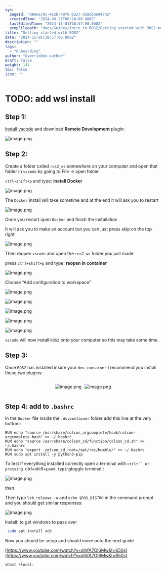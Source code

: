 ```yaml
---
sys:
  pageId: "89e0a78c-4e2b-4070-b327-d28cb0694742"
  createdTime: "2024-08-21T00:24:00.000Z"
  lastEditedTime: "2024-11-01T18:57:00.000Z"
  propFilepath: "docs/Guides/intro_to_ROS2/Getting started with ROS2.md"
title: "Getting started with ROS2"
date: "2024-11-01T18:57:00.000Z"
description: ""
tags:
  - "Onboarding"
author: "Overridden author"
draft: false
weight: 141
toc: false
icon: ""
---
```


# TODO: add wsl install

## Step 1:

[Install vscode](https://code.visualstudio.com/download) and download **Remote Development** plugin:

![image.png](https://prod-files-secure.s3.us-west-2.amazonaws.com/d518164a-d88e-44d1-a4ee-3adb3bd8bce0/efb52993-1881-4a40-b95e-6f020334f022/image.png?X-Amz-Algorithm=AWS4-HMAC-SHA256&X-Amz-Content-Sha256=UNSIGNED-PAYLOAD&X-Amz-Credential=ASIAZI2LB4666XFCKMRU%2F20250330%2Fus-west-2%2Fs3%2Faws4_request&X-Amz-Date=20250330T230706Z&X-Amz-Expires=3600&X-Amz-Security-Token=IQoJb3JpZ2luX2VjEC8aCXVzLXdlc3QtMiJGMEQCICRPgRWOxSGCbmvk2VwN1RH7IBmcCW8Tg0gvVzg64wE4AiBeDnnfzSg%2FIxQspB64rmECmcm4JeelAXlgiOsLS4nqxSqIBAiX%2F%2F%2F%2F%2F%2F%2F%2F%2F%2F8BEAAaDDYzNzQyMzE4MzgwNSIM%2FNb1E%2BdkN8Ht4IOWKtwD2b3W6%2B9Mqjaa7kVoBR6eNddK6QpYOjc0i4kcBykRGRbh753pa4QogM6aIIunl1oidV%2FxL8uMWaPzfQfJdmGsXkJMoDwUlrBMmGW0c7uxuS1afUcIpG8n1s8ncxBcM%2BksHIntlib0%2F19rp6%2FZzVO64hdbMftqIE9Rh9sAL5tMnOYBU%2FttmjlkVIVwtL5Dn%2F4gnAG%2BtC8Cy0rSz0RuFf49P8HyTsAUaDYAKyNWWqzorb4iHMTqLdlLSeCdGeCl%2FaaU3ImyAbyYH3WSxr74Hmh6GFCJcovOkNC4E2S%2F92z0wS3gHZQ6uDwFa%2BKK%2BJKLaI4TtWA2o5eucLfkA6lcoA5zOMTWlCJhCJ9mlDrfFWiYLkKpBsSmXHROANnZZJyZWQIpy%2FAl7JlTMYmym9lj0gAnUQBcDj9DhHKkBwPFv0Vb6teqniO7HXT%2FxYOnUSa8o88AYazxG%2BwG2d%2BB4rCtzP9PacZCGyU8yDKwV8x%2FF1hNZvOsoyr0bZ16AXkQDRzHUXc37lqxpIEmp6KV%2BCunOLNlmfgVmDePxI7QSexe9elK0L7jzMCzdXIbgOpsTSk7Ac8iI9u9K6gZ2FDaojlk0Iz%2BNyG6qxUjza1RNvygXUM4atYMcoDtixmiAPe9YD4wm4anvwY6pgEkKafyfSitvVE6f%2F%2BckQeW6PNvP3T%2BH%2FSp2drsM0ZC0mHhfqi0Kjv%2BsZrvjXpMTzvSUUP5bK%2B6qAwZLtB5owNSaJWrjA0taT50jpdibTSAzvX607hwDkrjaj68RikQ5TcXuapyo79ngtJR74r%2BlnkJJZ8I%2BBJN7wmXHgZm1gWzpq5kcv3AJjFGbNrc9fm1zB%2BfMNyG4sgDEpMr%2B4zNTvKGozmUrjK1&X-Amz-Signature=2148c3d7cd50925b518514503afc2dde5c8b1f5969f61680864226638e323723&X-Amz-SignedHeaders=host&x-id=GetObject)

## Step 2:

Create a folder called `ros2_ws` somewhere on your computer and open that folder in `vscode` by going to File → open folder 

`ctrl+shift+p` and type: **Install Docker**

![image.png](https://prod-files-secure.s3.us-west-2.amazonaws.com/d518164a-d88e-44d1-a4ee-3adb3bd8bce0/2269dc0e-1cd5-47ff-bceb-c04ad9b2eab0/image.png?X-Amz-Algorithm=AWS4-HMAC-SHA256&X-Amz-Content-Sha256=UNSIGNED-PAYLOAD&X-Amz-Credential=ASIAZI2LB4666XFCKMRU%2F20250330%2Fus-west-2%2Fs3%2Faws4_request&X-Amz-Date=20250330T230706Z&X-Amz-Expires=3600&X-Amz-Security-Token=IQoJb3JpZ2luX2VjEC8aCXVzLXdlc3QtMiJGMEQCICRPgRWOxSGCbmvk2VwN1RH7IBmcCW8Tg0gvVzg64wE4AiBeDnnfzSg%2FIxQspB64rmECmcm4JeelAXlgiOsLS4nqxSqIBAiX%2F%2F%2F%2F%2F%2F%2F%2F%2F%2F8BEAAaDDYzNzQyMzE4MzgwNSIM%2FNb1E%2BdkN8Ht4IOWKtwD2b3W6%2B9Mqjaa7kVoBR6eNddK6QpYOjc0i4kcBykRGRbh753pa4QogM6aIIunl1oidV%2FxL8uMWaPzfQfJdmGsXkJMoDwUlrBMmGW0c7uxuS1afUcIpG8n1s8ncxBcM%2BksHIntlib0%2F19rp6%2FZzVO64hdbMftqIE9Rh9sAL5tMnOYBU%2FttmjlkVIVwtL5Dn%2F4gnAG%2BtC8Cy0rSz0RuFf49P8HyTsAUaDYAKyNWWqzorb4iHMTqLdlLSeCdGeCl%2FaaU3ImyAbyYH3WSxr74Hmh6GFCJcovOkNC4E2S%2F92z0wS3gHZQ6uDwFa%2BKK%2BJKLaI4TtWA2o5eucLfkA6lcoA5zOMTWlCJhCJ9mlDrfFWiYLkKpBsSmXHROANnZZJyZWQIpy%2FAl7JlTMYmym9lj0gAnUQBcDj9DhHKkBwPFv0Vb6teqniO7HXT%2FxYOnUSa8o88AYazxG%2BwG2d%2BB4rCtzP9PacZCGyU8yDKwV8x%2FF1hNZvOsoyr0bZ16AXkQDRzHUXc37lqxpIEmp6KV%2BCunOLNlmfgVmDePxI7QSexe9elK0L7jzMCzdXIbgOpsTSk7Ac8iI9u9K6gZ2FDaojlk0Iz%2BNyG6qxUjza1RNvygXUM4atYMcoDtixmiAPe9YD4wm4anvwY6pgEkKafyfSitvVE6f%2F%2BckQeW6PNvP3T%2BH%2FSp2drsM0ZC0mHhfqi0Kjv%2BsZrvjXpMTzvSUUP5bK%2B6qAwZLtB5owNSaJWrjA0taT50jpdibTSAzvX607hwDkrjaj68RikQ5TcXuapyo79ngtJR74r%2BlnkJJZ8I%2BBJN7wmXHgZm1gWzpq5kcv3AJjFGbNrc9fm1zB%2BfMNyG4sgDEpMr%2B4zNTvKGozmUrjK1&X-Amz-Signature=00506ecb9a7c74b7a86e9658a15d910c0184831e62a9e1fa1c35511f0cd0b36f&X-Amz-SignedHeaders=host&x-id=GetObject)

The `Docker` install will take sometime and at the end it will ask you to restart

![image.png](https://prod-files-secure.s3.us-west-2.amazonaws.com/d518164a-d88e-44d1-a4ee-3adb3bd8bce0/ed233f78-be33-4b1f-b89c-9c346c0e961e/image.png?X-Amz-Algorithm=AWS4-HMAC-SHA256&X-Amz-Content-Sha256=UNSIGNED-PAYLOAD&X-Amz-Credential=ASIAZI2LB4666XFCKMRU%2F20250330%2Fus-west-2%2Fs3%2Faws4_request&X-Amz-Date=20250330T230706Z&X-Amz-Expires=3600&X-Amz-Security-Token=IQoJb3JpZ2luX2VjEC8aCXVzLXdlc3QtMiJGMEQCICRPgRWOxSGCbmvk2VwN1RH7IBmcCW8Tg0gvVzg64wE4AiBeDnnfzSg%2FIxQspB64rmECmcm4JeelAXlgiOsLS4nqxSqIBAiX%2F%2F%2F%2F%2F%2F%2F%2F%2F%2F8BEAAaDDYzNzQyMzE4MzgwNSIM%2FNb1E%2BdkN8Ht4IOWKtwD2b3W6%2B9Mqjaa7kVoBR6eNddK6QpYOjc0i4kcBykRGRbh753pa4QogM6aIIunl1oidV%2FxL8uMWaPzfQfJdmGsXkJMoDwUlrBMmGW0c7uxuS1afUcIpG8n1s8ncxBcM%2BksHIntlib0%2F19rp6%2FZzVO64hdbMftqIE9Rh9sAL5tMnOYBU%2FttmjlkVIVwtL5Dn%2F4gnAG%2BtC8Cy0rSz0RuFf49P8HyTsAUaDYAKyNWWqzorb4iHMTqLdlLSeCdGeCl%2FaaU3ImyAbyYH3WSxr74Hmh6GFCJcovOkNC4E2S%2F92z0wS3gHZQ6uDwFa%2BKK%2BJKLaI4TtWA2o5eucLfkA6lcoA5zOMTWlCJhCJ9mlDrfFWiYLkKpBsSmXHROANnZZJyZWQIpy%2FAl7JlTMYmym9lj0gAnUQBcDj9DhHKkBwPFv0Vb6teqniO7HXT%2FxYOnUSa8o88AYazxG%2BwG2d%2BB4rCtzP9PacZCGyU8yDKwV8x%2FF1hNZvOsoyr0bZ16AXkQDRzHUXc37lqxpIEmp6KV%2BCunOLNlmfgVmDePxI7QSexe9elK0L7jzMCzdXIbgOpsTSk7Ac8iI9u9K6gZ2FDaojlk0Iz%2BNyG6qxUjza1RNvygXUM4atYMcoDtixmiAPe9YD4wm4anvwY6pgEkKafyfSitvVE6f%2F%2BckQeW6PNvP3T%2BH%2FSp2drsM0ZC0mHhfqi0Kjv%2BsZrvjXpMTzvSUUP5bK%2B6qAwZLtB5owNSaJWrjA0taT50jpdibTSAzvX607hwDkrjaj68RikQ5TcXuapyo79ngtJR74r%2BlnkJJZ8I%2BBJN7wmXHgZm1gWzpq5kcv3AJjFGbNrc9fm1zB%2BfMNyG4sgDEpMr%2B4zNTvKGozmUrjK1&X-Amz-Signature=238d4fd64c9a3503fb0561b130729c2b82c14d6bf48abdc76e0f5f018c026f2d&X-Amz-SignedHeaders=host&x-id=GetObject)

Once you restart open `Docker` and finish the installation

It will ask you to make an account but you can just press skip on the top right

![image.png](https://prod-files-secure.s3.us-west-2.amazonaws.com/d518164a-d88e-44d1-a4ee-3adb3bd8bce0/21010ad9-1659-4fd9-9f59-9932a09b2a3d/image.png?X-Amz-Algorithm=AWS4-HMAC-SHA256&X-Amz-Content-Sha256=UNSIGNED-PAYLOAD&X-Amz-Credential=ASIAZI2LB4666XFCKMRU%2F20250330%2Fus-west-2%2Fs3%2Faws4_request&X-Amz-Date=20250330T230706Z&X-Amz-Expires=3600&X-Amz-Security-Token=IQoJb3JpZ2luX2VjEC8aCXVzLXdlc3QtMiJGMEQCICRPgRWOxSGCbmvk2VwN1RH7IBmcCW8Tg0gvVzg64wE4AiBeDnnfzSg%2FIxQspB64rmECmcm4JeelAXlgiOsLS4nqxSqIBAiX%2F%2F%2F%2F%2F%2F%2F%2F%2F%2F8BEAAaDDYzNzQyMzE4MzgwNSIM%2FNb1E%2BdkN8Ht4IOWKtwD2b3W6%2B9Mqjaa7kVoBR6eNddK6QpYOjc0i4kcBykRGRbh753pa4QogM6aIIunl1oidV%2FxL8uMWaPzfQfJdmGsXkJMoDwUlrBMmGW0c7uxuS1afUcIpG8n1s8ncxBcM%2BksHIntlib0%2F19rp6%2FZzVO64hdbMftqIE9Rh9sAL5tMnOYBU%2FttmjlkVIVwtL5Dn%2F4gnAG%2BtC8Cy0rSz0RuFf49P8HyTsAUaDYAKyNWWqzorb4iHMTqLdlLSeCdGeCl%2FaaU3ImyAbyYH3WSxr74Hmh6GFCJcovOkNC4E2S%2F92z0wS3gHZQ6uDwFa%2BKK%2BJKLaI4TtWA2o5eucLfkA6lcoA5zOMTWlCJhCJ9mlDrfFWiYLkKpBsSmXHROANnZZJyZWQIpy%2FAl7JlTMYmym9lj0gAnUQBcDj9DhHKkBwPFv0Vb6teqniO7HXT%2FxYOnUSa8o88AYazxG%2BwG2d%2BB4rCtzP9PacZCGyU8yDKwV8x%2FF1hNZvOsoyr0bZ16AXkQDRzHUXc37lqxpIEmp6KV%2BCunOLNlmfgVmDePxI7QSexe9elK0L7jzMCzdXIbgOpsTSk7Ac8iI9u9K6gZ2FDaojlk0Iz%2BNyG6qxUjza1RNvygXUM4atYMcoDtixmiAPe9YD4wm4anvwY6pgEkKafyfSitvVE6f%2F%2BckQeW6PNvP3T%2BH%2FSp2drsM0ZC0mHhfqi0Kjv%2BsZrvjXpMTzvSUUP5bK%2B6qAwZLtB5owNSaJWrjA0taT50jpdibTSAzvX607hwDkrjaj68RikQ5TcXuapyo79ngtJR74r%2BlnkJJZ8I%2BBJN7wmXHgZm1gWzpq5kcv3AJjFGbNrc9fm1zB%2BfMNyG4sgDEpMr%2B4zNTvKGozmUrjK1&X-Amz-Signature=a2b6dcb9b7e06e8e9f86f6be3c631325f68dc5e043bd9638d3ee9cfbc1903d3a&X-Amz-SignedHeaders=host&x-id=GetObject)

Then reopen `vscode` and open the `ros2_ws` folder you just made

press `ctrl+shift+p` and type: **reopen in container**

![image.png](https://prod-files-secure.s3.us-west-2.amazonaws.com/d518164a-d88e-44d1-a4ee-3adb3bd8bce0/4e93b8c2-41ad-488c-8095-c74205196118/image.png?X-Amz-Algorithm=AWS4-HMAC-SHA256&X-Amz-Content-Sha256=UNSIGNED-PAYLOAD&X-Amz-Credential=ASIAZI2LB4666XFCKMRU%2F20250330%2Fus-west-2%2Fs3%2Faws4_request&X-Amz-Date=20250330T230706Z&X-Amz-Expires=3600&X-Amz-Security-Token=IQoJb3JpZ2luX2VjEC8aCXVzLXdlc3QtMiJGMEQCICRPgRWOxSGCbmvk2VwN1RH7IBmcCW8Tg0gvVzg64wE4AiBeDnnfzSg%2FIxQspB64rmECmcm4JeelAXlgiOsLS4nqxSqIBAiX%2F%2F%2F%2F%2F%2F%2F%2F%2F%2F8BEAAaDDYzNzQyMzE4MzgwNSIM%2FNb1E%2BdkN8Ht4IOWKtwD2b3W6%2B9Mqjaa7kVoBR6eNddK6QpYOjc0i4kcBykRGRbh753pa4QogM6aIIunl1oidV%2FxL8uMWaPzfQfJdmGsXkJMoDwUlrBMmGW0c7uxuS1afUcIpG8n1s8ncxBcM%2BksHIntlib0%2F19rp6%2FZzVO64hdbMftqIE9Rh9sAL5tMnOYBU%2FttmjlkVIVwtL5Dn%2F4gnAG%2BtC8Cy0rSz0RuFf49P8HyTsAUaDYAKyNWWqzorb4iHMTqLdlLSeCdGeCl%2FaaU3ImyAbyYH3WSxr74Hmh6GFCJcovOkNC4E2S%2F92z0wS3gHZQ6uDwFa%2BKK%2BJKLaI4TtWA2o5eucLfkA6lcoA5zOMTWlCJhCJ9mlDrfFWiYLkKpBsSmXHROANnZZJyZWQIpy%2FAl7JlTMYmym9lj0gAnUQBcDj9DhHKkBwPFv0Vb6teqniO7HXT%2FxYOnUSa8o88AYazxG%2BwG2d%2BB4rCtzP9PacZCGyU8yDKwV8x%2FF1hNZvOsoyr0bZ16AXkQDRzHUXc37lqxpIEmp6KV%2BCunOLNlmfgVmDePxI7QSexe9elK0L7jzMCzdXIbgOpsTSk7Ac8iI9u9K6gZ2FDaojlk0Iz%2BNyG6qxUjza1RNvygXUM4atYMcoDtixmiAPe9YD4wm4anvwY6pgEkKafyfSitvVE6f%2F%2BckQeW6PNvP3T%2BH%2FSp2drsM0ZC0mHhfqi0Kjv%2BsZrvjXpMTzvSUUP5bK%2B6qAwZLtB5owNSaJWrjA0taT50jpdibTSAzvX607hwDkrjaj68RikQ5TcXuapyo79ngtJR74r%2BlnkJJZ8I%2BBJN7wmXHgZm1gWzpq5kcv3AJjFGbNrc9fm1zB%2BfMNyG4sgDEpMr%2B4zNTvKGozmUrjK1&X-Amz-Signature=0f1a6dd2e15add7f81b30f778df0c402d0f492c74a55d531be7b518d5fbefbec&X-Amz-SignedHeaders=host&x-id=GetObject)

Choose “Add configuration to workspace”

![image.png](https://prod-files-secure.s3.us-west-2.amazonaws.com/d518164a-d88e-44d1-a4ee-3adb3bd8bce0/9560b282-5060-4989-ba37-97e7b2c22476/image.png?X-Amz-Algorithm=AWS4-HMAC-SHA256&X-Amz-Content-Sha256=UNSIGNED-PAYLOAD&X-Amz-Credential=ASIAZI2LB4666XFCKMRU%2F20250330%2Fus-west-2%2Fs3%2Faws4_request&X-Amz-Date=20250330T230706Z&X-Amz-Expires=3600&X-Amz-Security-Token=IQoJb3JpZ2luX2VjEC8aCXVzLXdlc3QtMiJGMEQCICRPgRWOxSGCbmvk2VwN1RH7IBmcCW8Tg0gvVzg64wE4AiBeDnnfzSg%2FIxQspB64rmECmcm4JeelAXlgiOsLS4nqxSqIBAiX%2F%2F%2F%2F%2F%2F%2F%2F%2F%2F8BEAAaDDYzNzQyMzE4MzgwNSIM%2FNb1E%2BdkN8Ht4IOWKtwD2b3W6%2B9Mqjaa7kVoBR6eNddK6QpYOjc0i4kcBykRGRbh753pa4QogM6aIIunl1oidV%2FxL8uMWaPzfQfJdmGsXkJMoDwUlrBMmGW0c7uxuS1afUcIpG8n1s8ncxBcM%2BksHIntlib0%2F19rp6%2FZzVO64hdbMftqIE9Rh9sAL5tMnOYBU%2FttmjlkVIVwtL5Dn%2F4gnAG%2BtC8Cy0rSz0RuFf49P8HyTsAUaDYAKyNWWqzorb4iHMTqLdlLSeCdGeCl%2FaaU3ImyAbyYH3WSxr74Hmh6GFCJcovOkNC4E2S%2F92z0wS3gHZQ6uDwFa%2BKK%2BJKLaI4TtWA2o5eucLfkA6lcoA5zOMTWlCJhCJ9mlDrfFWiYLkKpBsSmXHROANnZZJyZWQIpy%2FAl7JlTMYmym9lj0gAnUQBcDj9DhHKkBwPFv0Vb6teqniO7HXT%2FxYOnUSa8o88AYazxG%2BwG2d%2BB4rCtzP9PacZCGyU8yDKwV8x%2FF1hNZvOsoyr0bZ16AXkQDRzHUXc37lqxpIEmp6KV%2BCunOLNlmfgVmDePxI7QSexe9elK0L7jzMCzdXIbgOpsTSk7Ac8iI9u9K6gZ2FDaojlk0Iz%2BNyG6qxUjza1RNvygXUM4atYMcoDtixmiAPe9YD4wm4anvwY6pgEkKafyfSitvVE6f%2F%2BckQeW6PNvP3T%2BH%2FSp2drsM0ZC0mHhfqi0Kjv%2BsZrvjXpMTzvSUUP5bK%2B6qAwZLtB5owNSaJWrjA0taT50jpdibTSAzvX607hwDkrjaj68RikQ5TcXuapyo79ngtJR74r%2BlnkJJZ8I%2BBJN7wmXHgZm1gWzpq5kcv3AJjFGbNrc9fm1zB%2BfMNyG4sgDEpMr%2B4zNTvKGozmUrjK1&X-Amz-Signature=81c1f141457f6e492b873c79f10a1993e5df7431b91bafffeb52c78f6b94c1d2&X-Amz-SignedHeaders=host&x-id=GetObject)

![image.png](https://prod-files-secure.s3.us-west-2.amazonaws.com/d518164a-d88e-44d1-a4ee-3adb3bd8bce0/2ee63f81-886b-48e8-a553-dc6e5eac99e4/image.png?X-Amz-Algorithm=AWS4-HMAC-SHA256&X-Amz-Content-Sha256=UNSIGNED-PAYLOAD&X-Amz-Credential=ASIAZI2LB4666XFCKMRU%2F20250330%2Fus-west-2%2Fs3%2Faws4_request&X-Amz-Date=20250330T230706Z&X-Amz-Expires=3600&X-Amz-Security-Token=IQoJb3JpZ2luX2VjEC8aCXVzLXdlc3QtMiJGMEQCICRPgRWOxSGCbmvk2VwN1RH7IBmcCW8Tg0gvVzg64wE4AiBeDnnfzSg%2FIxQspB64rmECmcm4JeelAXlgiOsLS4nqxSqIBAiX%2F%2F%2F%2F%2F%2F%2F%2F%2F%2F8BEAAaDDYzNzQyMzE4MzgwNSIM%2FNb1E%2BdkN8Ht4IOWKtwD2b3W6%2B9Mqjaa7kVoBR6eNddK6QpYOjc0i4kcBykRGRbh753pa4QogM6aIIunl1oidV%2FxL8uMWaPzfQfJdmGsXkJMoDwUlrBMmGW0c7uxuS1afUcIpG8n1s8ncxBcM%2BksHIntlib0%2F19rp6%2FZzVO64hdbMftqIE9Rh9sAL5tMnOYBU%2FttmjlkVIVwtL5Dn%2F4gnAG%2BtC8Cy0rSz0RuFf49P8HyTsAUaDYAKyNWWqzorb4iHMTqLdlLSeCdGeCl%2FaaU3ImyAbyYH3WSxr74Hmh6GFCJcovOkNC4E2S%2F92z0wS3gHZQ6uDwFa%2BKK%2BJKLaI4TtWA2o5eucLfkA6lcoA5zOMTWlCJhCJ9mlDrfFWiYLkKpBsSmXHROANnZZJyZWQIpy%2FAl7JlTMYmym9lj0gAnUQBcDj9DhHKkBwPFv0Vb6teqniO7HXT%2FxYOnUSa8o88AYazxG%2BwG2d%2BB4rCtzP9PacZCGyU8yDKwV8x%2FF1hNZvOsoyr0bZ16AXkQDRzHUXc37lqxpIEmp6KV%2BCunOLNlmfgVmDePxI7QSexe9elK0L7jzMCzdXIbgOpsTSk7Ac8iI9u9K6gZ2FDaojlk0Iz%2BNyG6qxUjza1RNvygXUM4atYMcoDtixmiAPe9YD4wm4anvwY6pgEkKafyfSitvVE6f%2F%2BckQeW6PNvP3T%2BH%2FSp2drsM0ZC0mHhfqi0Kjv%2BsZrvjXpMTzvSUUP5bK%2B6qAwZLtB5owNSaJWrjA0taT50jpdibTSAzvX607hwDkrjaj68RikQ5TcXuapyo79ngtJR74r%2BlnkJJZ8I%2BBJN7wmXHgZm1gWzpq5kcv3AJjFGbNrc9fm1zB%2BfMNyG4sgDEpMr%2B4zNTvKGozmUrjK1&X-Amz-Signature=07079726f0c670b9f92bbde3a8bb5041db8d957b4fa995cd3023ff3174a0c51d&X-Amz-SignedHeaders=host&x-id=GetObject)

![image.png](https://prod-files-secure.s3.us-west-2.amazonaws.com/d518164a-d88e-44d1-a4ee-3adb3bd8bce0/ae1580b2-b048-407e-aed9-b584224a7a04/image.png?X-Amz-Algorithm=AWS4-HMAC-SHA256&X-Amz-Content-Sha256=UNSIGNED-PAYLOAD&X-Amz-Credential=ASIAZI2LB4666XFCKMRU%2F20250330%2Fus-west-2%2Fs3%2Faws4_request&X-Amz-Date=20250330T230706Z&X-Amz-Expires=3600&X-Amz-Security-Token=IQoJb3JpZ2luX2VjEC8aCXVzLXdlc3QtMiJGMEQCICRPgRWOxSGCbmvk2VwN1RH7IBmcCW8Tg0gvVzg64wE4AiBeDnnfzSg%2FIxQspB64rmECmcm4JeelAXlgiOsLS4nqxSqIBAiX%2F%2F%2F%2F%2F%2F%2F%2F%2F%2F8BEAAaDDYzNzQyMzE4MzgwNSIM%2FNb1E%2BdkN8Ht4IOWKtwD2b3W6%2B9Mqjaa7kVoBR6eNddK6QpYOjc0i4kcBykRGRbh753pa4QogM6aIIunl1oidV%2FxL8uMWaPzfQfJdmGsXkJMoDwUlrBMmGW0c7uxuS1afUcIpG8n1s8ncxBcM%2BksHIntlib0%2F19rp6%2FZzVO64hdbMftqIE9Rh9sAL5tMnOYBU%2FttmjlkVIVwtL5Dn%2F4gnAG%2BtC8Cy0rSz0RuFf49P8HyTsAUaDYAKyNWWqzorb4iHMTqLdlLSeCdGeCl%2FaaU3ImyAbyYH3WSxr74Hmh6GFCJcovOkNC4E2S%2F92z0wS3gHZQ6uDwFa%2BKK%2BJKLaI4TtWA2o5eucLfkA6lcoA5zOMTWlCJhCJ9mlDrfFWiYLkKpBsSmXHROANnZZJyZWQIpy%2FAl7JlTMYmym9lj0gAnUQBcDj9DhHKkBwPFv0Vb6teqniO7HXT%2FxYOnUSa8o88AYazxG%2BwG2d%2BB4rCtzP9PacZCGyU8yDKwV8x%2FF1hNZvOsoyr0bZ16AXkQDRzHUXc37lqxpIEmp6KV%2BCunOLNlmfgVmDePxI7QSexe9elK0L7jzMCzdXIbgOpsTSk7Ac8iI9u9K6gZ2FDaojlk0Iz%2BNyG6qxUjza1RNvygXUM4atYMcoDtixmiAPe9YD4wm4anvwY6pgEkKafyfSitvVE6f%2F%2BckQeW6PNvP3T%2BH%2FSp2drsM0ZC0mHhfqi0Kjv%2BsZrvjXpMTzvSUUP5bK%2B6qAwZLtB5owNSaJWrjA0taT50jpdibTSAzvX607hwDkrjaj68RikQ5TcXuapyo79ngtJR74r%2BlnkJJZ8I%2BBJN7wmXHgZm1gWzpq5kcv3AJjFGbNrc9fm1zB%2BfMNyG4sgDEpMr%2B4zNTvKGozmUrjK1&X-Amz-Signature=8f6d1a82b6632cafbb0b698f2f2cfdef8d5216e6e60bfb3cc47c1752be8e85c2&X-Amz-SignedHeaders=host&x-id=GetObject)

![image.png](https://prod-files-secure.s3.us-west-2.amazonaws.com/d518164a-d88e-44d1-a4ee-3adb3bd8bce0/53255b28-f75e-430f-b9e3-c0ac8577e42b/image.png?X-Amz-Algorithm=AWS4-HMAC-SHA256&X-Amz-Content-Sha256=UNSIGNED-PAYLOAD&X-Amz-Credential=ASIAZI2LB4666XFCKMRU%2F20250330%2Fus-west-2%2Fs3%2Faws4_request&X-Amz-Date=20250330T230706Z&X-Amz-Expires=3600&X-Amz-Security-Token=IQoJb3JpZ2luX2VjEC8aCXVzLXdlc3QtMiJGMEQCICRPgRWOxSGCbmvk2VwN1RH7IBmcCW8Tg0gvVzg64wE4AiBeDnnfzSg%2FIxQspB64rmECmcm4JeelAXlgiOsLS4nqxSqIBAiX%2F%2F%2F%2F%2F%2F%2F%2F%2F%2F8BEAAaDDYzNzQyMzE4MzgwNSIM%2FNb1E%2BdkN8Ht4IOWKtwD2b3W6%2B9Mqjaa7kVoBR6eNddK6QpYOjc0i4kcBykRGRbh753pa4QogM6aIIunl1oidV%2FxL8uMWaPzfQfJdmGsXkJMoDwUlrBMmGW0c7uxuS1afUcIpG8n1s8ncxBcM%2BksHIntlib0%2F19rp6%2FZzVO64hdbMftqIE9Rh9sAL5tMnOYBU%2FttmjlkVIVwtL5Dn%2F4gnAG%2BtC8Cy0rSz0RuFf49P8HyTsAUaDYAKyNWWqzorb4iHMTqLdlLSeCdGeCl%2FaaU3ImyAbyYH3WSxr74Hmh6GFCJcovOkNC4E2S%2F92z0wS3gHZQ6uDwFa%2BKK%2BJKLaI4TtWA2o5eucLfkA6lcoA5zOMTWlCJhCJ9mlDrfFWiYLkKpBsSmXHROANnZZJyZWQIpy%2FAl7JlTMYmym9lj0gAnUQBcDj9DhHKkBwPFv0Vb6teqniO7HXT%2FxYOnUSa8o88AYazxG%2BwG2d%2BB4rCtzP9PacZCGyU8yDKwV8x%2FF1hNZvOsoyr0bZ16AXkQDRzHUXc37lqxpIEmp6KV%2BCunOLNlmfgVmDePxI7QSexe9elK0L7jzMCzdXIbgOpsTSk7Ac8iI9u9K6gZ2FDaojlk0Iz%2BNyG6qxUjza1RNvygXUM4atYMcoDtixmiAPe9YD4wm4anvwY6pgEkKafyfSitvVE6f%2F%2BckQeW6PNvP3T%2BH%2FSp2drsM0ZC0mHhfqi0Kjv%2BsZrvjXpMTzvSUUP5bK%2B6qAwZLtB5owNSaJWrjA0taT50jpdibTSAzvX607hwDkrjaj68RikQ5TcXuapyo79ngtJR74r%2BlnkJJZ8I%2BBJN7wmXHgZm1gWzpq5kcv3AJjFGbNrc9fm1zB%2BfMNyG4sgDEpMr%2B4zNTvKGozmUrjK1&X-Amz-Signature=eec473f2dc9866dbe1db4f6bb60d7728cd6c1438b26cefc96ef3c4cc3c0b090c&X-Amz-SignedHeaders=host&x-id=GetObject)

![image.png](https://prod-files-secure.s3.us-west-2.amazonaws.com/d518164a-d88e-44d1-a4ee-3adb3bd8bce0/7c562767-5af9-4ffb-97d1-327bcdf4ee00/image.png?X-Amz-Algorithm=AWS4-HMAC-SHA256&X-Amz-Content-Sha256=UNSIGNED-PAYLOAD&X-Amz-Credential=ASIAZI2LB4666XFCKMRU%2F20250330%2Fus-west-2%2Fs3%2Faws4_request&X-Amz-Date=20250330T230706Z&X-Amz-Expires=3600&X-Amz-Security-Token=IQoJb3JpZ2luX2VjEC8aCXVzLXdlc3QtMiJGMEQCICRPgRWOxSGCbmvk2VwN1RH7IBmcCW8Tg0gvVzg64wE4AiBeDnnfzSg%2FIxQspB64rmECmcm4JeelAXlgiOsLS4nqxSqIBAiX%2F%2F%2F%2F%2F%2F%2F%2F%2F%2F8BEAAaDDYzNzQyMzE4MzgwNSIM%2FNb1E%2BdkN8Ht4IOWKtwD2b3W6%2B9Mqjaa7kVoBR6eNddK6QpYOjc0i4kcBykRGRbh753pa4QogM6aIIunl1oidV%2FxL8uMWaPzfQfJdmGsXkJMoDwUlrBMmGW0c7uxuS1afUcIpG8n1s8ncxBcM%2BksHIntlib0%2F19rp6%2FZzVO64hdbMftqIE9Rh9sAL5tMnOYBU%2FttmjlkVIVwtL5Dn%2F4gnAG%2BtC8Cy0rSz0RuFf49P8HyTsAUaDYAKyNWWqzorb4iHMTqLdlLSeCdGeCl%2FaaU3ImyAbyYH3WSxr74Hmh6GFCJcovOkNC4E2S%2F92z0wS3gHZQ6uDwFa%2BKK%2BJKLaI4TtWA2o5eucLfkA6lcoA5zOMTWlCJhCJ9mlDrfFWiYLkKpBsSmXHROANnZZJyZWQIpy%2FAl7JlTMYmym9lj0gAnUQBcDj9DhHKkBwPFv0Vb6teqniO7HXT%2FxYOnUSa8o88AYazxG%2BwG2d%2BB4rCtzP9PacZCGyU8yDKwV8x%2FF1hNZvOsoyr0bZ16AXkQDRzHUXc37lqxpIEmp6KV%2BCunOLNlmfgVmDePxI7QSexe9elK0L7jzMCzdXIbgOpsTSk7Ac8iI9u9K6gZ2FDaojlk0Iz%2BNyG6qxUjza1RNvygXUM4atYMcoDtixmiAPe9YD4wm4anvwY6pgEkKafyfSitvVE6f%2F%2BckQeW6PNvP3T%2BH%2FSp2drsM0ZC0mHhfqi0Kjv%2BsZrvjXpMTzvSUUP5bK%2B6qAwZLtB5owNSaJWrjA0taT50jpdibTSAzvX607hwDkrjaj68RikQ5TcXuapyo79ngtJR74r%2BlnkJJZ8I%2BBJN7wmXHgZm1gWzpq5kcv3AJjFGbNrc9fm1zB%2BfMNyG4sgDEpMr%2B4zNTvKGozmUrjK1&X-Amz-Signature=37989518eed494b84cac693760b9adc83ba49cad403593208ef180ec8cefc4ae&X-Amz-SignedHeaders=host&x-id=GetObject)

`vscode` will now install `ROS2` onto your computer so this may take some time.

## Step 3:

Once `ROS2` has installed inside your `dev-container` I recommend you install these two plugins:

<div style="display: flex;flex-direction: row; column-gap:10px; max-width: 630px;justify-content: center;">
<div>

![image.png](https://prod-files-secure.s3.us-west-2.amazonaws.com/d518164a-d88e-44d1-a4ee-3adb3bd8bce0/3fc3d550-5a54-4ba1-ba6b-faa01cdb7369/image.png?X-Amz-Algorithm=AWS4-HMAC-SHA256&X-Amz-Content-Sha256=UNSIGNED-PAYLOAD&X-Amz-Credential=ASIAZI2LB4663EKKUEDS%2F20250330%2Fus-west-2%2Fs3%2Faws4_request&X-Amz-Date=20250330T230707Z&X-Amz-Expires=3600&X-Amz-Security-Token=IQoJb3JpZ2luX2VjEC8aCXVzLXdlc3QtMiJGMEQCIHaUe%2FSvxyQzIyqNvWCRDb60Rmurdalm5Fv%2FARLh0vPqAiBuSc7EiAHILD5L1KcAReT52WjNMALqXQ9nKY9HOe085SqIBAiX%2F%2F%2F%2F%2F%2F%2F%2F%2F%2F8BEAAaDDYzNzQyMzE4MzgwNSIMEf7wU721v0IhyBa4KtwD%2FHgIWevV8NaHBlXqHAyfsnn%2Bs8NtKHh91V1axddUyGBaIN4RuFA2bGo5yfGA9QHnI3Ht8CJGTCwCTQcMUuIeBVTmJiiaBZSOZxsc14BDYX3UsRKcPxuPUB%2BbuK%2FlmAfPoFxjUbX41x3USYgLzf4Hp6CMX4K%2BUW3tEicp%2BF2psBhiW6YYpGH4FHxbAoHNqzFLvOAcUbqLbesTOlFo18Kzos1zITarV9P8qauLmhmRBfifMek1IHplyrFks7KcFbGbgygZ1lUg4tWTGkOq%2FNPUWsuAq6%2B0q4RU3GIqUmwN8o4eShjuC2pJJ0ICqnOJAlNtc9KtUDfLpR2U8hkMvwntKhPjIBLA29fKgu7Zi%2FGI%2Ff72yb4udrjWGNDfW6RWTkke7AWru4AZX05OyQ2lKnogrjjHBlKmQOor0q%2BalCZxKgSqKbX02zKtfOm%2Foab1ipMMCjLnzTNMKxYV9aNohe2TDr9hRAk30p0zZY%2FEvPiQCi%2FBcJrJY4VigQlh9HOW1CqIbZBfmapoztPQN10xQQxRUvBAjBUSq0lIjBIVoND%2BZ6ZRztkoiUpPT0PQ%2FWw3GplqShFSE%2FPleESnCQ9nnqPbo9uv5RATZni%2FlGtNbA0w%2BD4PGvGK7pMHSoCUPjYw%2F4anvwY6pgEnhRrA6rxsLKNUyH1M8MH2bx%2BmYAk14NYpG9daw8g5VNDrr0Klt6LnV%2F7tNNOAnHTewKU2hSOZWajYjt1aAlKf7La2DcQxu1oXV1%2B5A6rf8p3SWj7Y7kLuFWPEK96S6jXFhYwUzfB8uuJvMqTmvTQpIwoD%2FbpW%2F1z5A5NlC9PLGIwrhqVwlTPnp0KoMhEvWGPdekSEqjJuogRcQsx9uQrdtG5%2FQAx0&X-Amz-Signature=cd533acd2e9633370e330fac70e265b46b62b5da07c86f20b7ea6b2789b74e06&X-Amz-SignedHeaders=host&x-id=GetObject)

</div>
<div>

![image.png](https://prod-files-secure.s3.us-west-2.amazonaws.com/d518164a-d88e-44d1-a4ee-3adb3bd8bce0/d994cc66-13c2-4093-a5a3-f84cf4601a82/image.png?X-Amz-Algorithm=AWS4-HMAC-SHA256&X-Amz-Content-Sha256=UNSIGNED-PAYLOAD&X-Amz-Credential=ASIAZI2LB466232Q6AQR%2F20250330%2Fus-west-2%2Fs3%2Faws4_request&X-Amz-Date=20250330T230708Z&X-Amz-Expires=3600&X-Amz-Security-Token=IQoJb3JpZ2luX2VjEC8aCXVzLXdlc3QtMiJIMEYCIQDUIcHOLjC58p6YWuMoG0w30%2FfDIZnuqtuTqlafNeqVHAIhAItN8hSseMBdWpEOkrTed00cJ5%2FNBeqZWR0XuRBD%2B7%2B8KogECJf%2F%2F%2F%2F%2F%2F%2F%2F%2F%2FwEQABoMNjM3NDIzMTgzODA1IgymEPo6V0Q9Ho3Mn2Yq3AP6fPOBHqNCnjuvOIsn%2BhjYFCKuxCYWbno2KIFbWhTD9xMjOmfBUC%2BTF2zX4XiXA8R0NBld7w8fDJeoFEsjfcUb10sHvoJoFW5fe06swO50UBcDbnh38A8gC2uLIj%2B0DfuraILipobdS%2BIg9g9nYlLCA%2Bxxg0OlvMr7B0TXFcYzTgrciuPbPjPBHEXIxi9l%2Bmqm5o4oCAKq1gXYqFIAqbyQ%2BAdoXxtpRqGBnqat49SsfKwBpf7bQf4ufGs37wxwFoKMQJf9otUZKQD4buQ2wcYVh9lF4kVUS20R7JwPbkhcMXaHUpOt13sUuivvLbJK2hKdZgChHau8HlbRrT8CyfGgdB9VM9Hxsw%2BpPNTMaj45ND%2BzaJLmhVAtr%2BWbyySBXWNW8JDuV8ikteEaNKOtfw3dZqt3Ackld%2BqmyRWLNEnTNls%2F7e96wYM0BD14x7UgTjatQn9fhChXh6QS4x46yMyTioJHssYlK%2FbvgVyLuKtO3QQs7H2bfQG92so1NqNlIIUASGiqQzYUc3a3GXN4npv%2BF4840%2BBrYH2vHuFBcdGeeo8SBRFb2ps63vlMeGzd%2BRWPqj%2BHm1YG%2BoU4iEgqeWM4o5A4%2B1ko7uzd2GD9WAzchNzmPUV7p8yA1TKewTCCh6e%2FBjqkASQOeuJbQbAqkU%2BsgsRFMEiIHf0eNMH8hmegGmk%2BC3x2oroh3MMCLz85dn1JOGUAKz3xSYLhHCwvkbMigH1b9weiHMx1EoOoRLLIDABcyS9DztPVvyVFa4h9ezyqN%2Fyjsua%2BBPh3oEA4bXrNLq60kVQ%2BwNPEG5sX2phaFBPx%2FcitXjPG3%2FEDOIjkgc3Fas%2FGFGiINjNtpPINbsTSiUr8xVWji%2Be7&X-Amz-Signature=5e7af508036e8415748a239dd9067e85043b69786931ce0b74e8d42cc1558346&X-Amz-SignedHeaders=host&x-id=GetObject)

</div>
</div>

## Step 4: add to `.bashrc`

In the `Docker` file inside the `.devcontainer` folder add this line at the very bottom: 

```docker
RUN echo "source /usr/share/colcon_argcomplete/hook/colcon-argcomplete.bash" >> ~/.bashrc
RUN echo "source /usr/share/colcon_cd/function/colcon_cd.sh" >> ~/.bashrc
RUN echo "export _colcon_cd_root=/opt/ros/humble/" >> ~/.bashrc
RUN sudo apt install -y python3-pip 
```

To test if everything installed correctly open a terminal with `ctrl+`` or pressing `ctrl+shift+p` and typing `toggle terminal`:

![image.png](https://prod-files-secure.s3.us-west-2.amazonaws.com/d518164a-d88e-44d1-a4ee-3adb3bd8bce0/6a4943d8-b04e-4c02-9a58-775f3384d1a5/image.png?X-Amz-Algorithm=AWS4-HMAC-SHA256&X-Amz-Content-Sha256=UNSIGNED-PAYLOAD&X-Amz-Credential=ASIAZI2LB4666XFCKMRU%2F20250330%2Fus-west-2%2Fs3%2Faws4_request&X-Amz-Date=20250330T230706Z&X-Amz-Expires=3600&X-Amz-Security-Token=IQoJb3JpZ2luX2VjEC8aCXVzLXdlc3QtMiJGMEQCICRPgRWOxSGCbmvk2VwN1RH7IBmcCW8Tg0gvVzg64wE4AiBeDnnfzSg%2FIxQspB64rmECmcm4JeelAXlgiOsLS4nqxSqIBAiX%2F%2F%2F%2F%2F%2F%2F%2F%2F%2F8BEAAaDDYzNzQyMzE4MzgwNSIM%2FNb1E%2BdkN8Ht4IOWKtwD2b3W6%2B9Mqjaa7kVoBR6eNddK6QpYOjc0i4kcBykRGRbh753pa4QogM6aIIunl1oidV%2FxL8uMWaPzfQfJdmGsXkJMoDwUlrBMmGW0c7uxuS1afUcIpG8n1s8ncxBcM%2BksHIntlib0%2F19rp6%2FZzVO64hdbMftqIE9Rh9sAL5tMnOYBU%2FttmjlkVIVwtL5Dn%2F4gnAG%2BtC8Cy0rSz0RuFf49P8HyTsAUaDYAKyNWWqzorb4iHMTqLdlLSeCdGeCl%2FaaU3ImyAbyYH3WSxr74Hmh6GFCJcovOkNC4E2S%2F92z0wS3gHZQ6uDwFa%2BKK%2BJKLaI4TtWA2o5eucLfkA6lcoA5zOMTWlCJhCJ9mlDrfFWiYLkKpBsSmXHROANnZZJyZWQIpy%2FAl7JlTMYmym9lj0gAnUQBcDj9DhHKkBwPFv0Vb6teqniO7HXT%2FxYOnUSa8o88AYazxG%2BwG2d%2BB4rCtzP9PacZCGyU8yDKwV8x%2FF1hNZvOsoyr0bZ16AXkQDRzHUXc37lqxpIEmp6KV%2BCunOLNlmfgVmDePxI7QSexe9elK0L7jzMCzdXIbgOpsTSk7Ac8iI9u9K6gZ2FDaojlk0Iz%2BNyG6qxUjza1RNvygXUM4atYMcoDtixmiAPe9YD4wm4anvwY6pgEkKafyfSitvVE6f%2F%2BckQeW6PNvP3T%2BH%2FSp2drsM0ZC0mHhfqi0Kjv%2BsZrvjXpMTzvSUUP5bK%2B6qAwZLtB5owNSaJWrjA0taT50jpdibTSAzvX607hwDkrjaj68RikQ5TcXuapyo79ngtJR74r%2BlnkJJZ8I%2BBJN7wmXHgZm1gWzpq5kcv3AJjFGbNrc9fm1zB%2BfMNyG4sgDEpMr%2B4zNTvKGozmUrjK1&X-Amz-Signature=0d37317ddb1baecfae9fc126343c1ec737e709b76f6a1d48553d4e5b7db6af92&X-Amz-SignedHeaders=host&x-id=GetObject)

then 

Then type `lsb_release -a` and `echo $ROS_DISTRO` in the command prompt and you should get similar responses:

![image.png](https://prod-files-secure.s3.us-west-2.amazonaws.com/d518164a-d88e-44d1-a4ee-3adb3bd8bce0/3e635dec-a805-4e85-8b9e-d000e5b71a4e/image.png?X-Amz-Algorithm=AWS4-HMAC-SHA256&X-Amz-Content-Sha256=UNSIGNED-PAYLOAD&X-Amz-Credential=ASIAZI2LB4666XFCKMRU%2F20250330%2Fus-west-2%2Fs3%2Faws4_request&X-Amz-Date=20250330T230706Z&X-Amz-Expires=3600&X-Amz-Security-Token=IQoJb3JpZ2luX2VjEC8aCXVzLXdlc3QtMiJGMEQCICRPgRWOxSGCbmvk2VwN1RH7IBmcCW8Tg0gvVzg64wE4AiBeDnnfzSg%2FIxQspB64rmECmcm4JeelAXlgiOsLS4nqxSqIBAiX%2F%2F%2F%2F%2F%2F%2F%2F%2F%2F8BEAAaDDYzNzQyMzE4MzgwNSIM%2FNb1E%2BdkN8Ht4IOWKtwD2b3W6%2B9Mqjaa7kVoBR6eNddK6QpYOjc0i4kcBykRGRbh753pa4QogM6aIIunl1oidV%2FxL8uMWaPzfQfJdmGsXkJMoDwUlrBMmGW0c7uxuS1afUcIpG8n1s8ncxBcM%2BksHIntlib0%2F19rp6%2FZzVO64hdbMftqIE9Rh9sAL5tMnOYBU%2FttmjlkVIVwtL5Dn%2F4gnAG%2BtC8Cy0rSz0RuFf49P8HyTsAUaDYAKyNWWqzorb4iHMTqLdlLSeCdGeCl%2FaaU3ImyAbyYH3WSxr74Hmh6GFCJcovOkNC4E2S%2F92z0wS3gHZQ6uDwFa%2BKK%2BJKLaI4TtWA2o5eucLfkA6lcoA5zOMTWlCJhCJ9mlDrfFWiYLkKpBsSmXHROANnZZJyZWQIpy%2FAl7JlTMYmym9lj0gAnUQBcDj9DhHKkBwPFv0Vb6teqniO7HXT%2FxYOnUSa8o88AYazxG%2BwG2d%2BB4rCtzP9PacZCGyU8yDKwV8x%2FF1hNZvOsoyr0bZ16AXkQDRzHUXc37lqxpIEmp6KV%2BCunOLNlmfgVmDePxI7QSexe9elK0L7jzMCzdXIbgOpsTSk7Ac8iI9u9K6gZ2FDaojlk0Iz%2BNyG6qxUjza1RNvygXUM4atYMcoDtixmiAPe9YD4wm4anvwY6pgEkKafyfSitvVE6f%2F%2BckQeW6PNvP3T%2BH%2FSp2drsM0ZC0mHhfqi0Kjv%2BsZrvjXpMTzvSUUP5bK%2B6qAwZLtB5owNSaJWrjA0taT50jpdibTSAzvX607hwDkrjaj68RikQ5TcXuapyo79ngtJR74r%2BlnkJJZ8I%2BBJN7wmXHgZm1gWzpq5kcv3AJjFGbNrc9fm1zB%2BfMNyG4sgDEpMr%2B4zNTvKGozmUrjK1&X-Amz-Signature=472222cb0ea39eba56ff3f08feddd710b0947b773ab9fcfad0a22697502c2cd3&X-Amz-SignedHeaders=host&x-id=GetObject)

Install:  to get windows to pass over

```bash
 sudo apt install xcb
```

Now you should be setup and should move onto the next guide 

[https://www.youtube.com/watch?v=dihfA7Ol6Mw&t=650s](https://www.youtube.com/watch?v=dihfA7Ol6Mw&t=650s)

```python
xhost +local:
```
